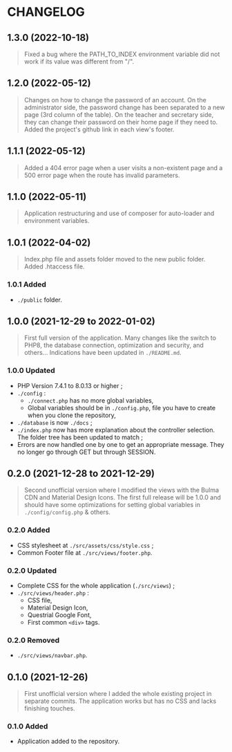 # CHANGELOG

## 1.3.0 (2022-10-18)

> Fixed a bug where the PATH_TO_INDEX environment variable did not work if its value was different from "/".

## 1.2.0 (2022-05-12)

> Changes on how to change the password of an account. On the administrator side, the password change has been separated to a new page (3rd column of the table). On the teacher and secretary side, they can change their password on their home page if they need to.
> Added the project's github link in each view's footer.

## 1.1.1 (2022-05-12)

> Added a 404 error page when a user visits a non-existent page and a 500 error page when the route has invalid parameters.

## 1.1.0 (2022-05-11)

> Application restructuring and use of composer for auto-loader and environment variables.

## 1.0.1 (2022-04-02)

> Index.php file and assets folder moved to the new public folder. Added .htaccess file.

### 1.0.1 Added

- `./public` folder.

## 1.0.0 (2021-12-29 to 2022-01-02)

> First full version of the application. Many changes like the switch to PHP8, the database connection, optimization and security, and others... Indications have been updated in `./README.md`.

### 1.0.0 Updated

- PHP Version 7.4.1 to 8.0.13 or higher ;
- `./config` :
  - `./connect.php` has no more global variables,
  - Global variables should be in `./config.php`, file you have to create when you clone the repository,
- `./database` is now `./docs` ;
- `./index.php` now has more explanation about the controller selection. The folder tree has been updated to match ;
- Errors are now handled one by one to get an appropriate message. They no longer go through GET but through SESSION.

## 0.2.0 (2021-12-28 to 2021-12-29)

> Second unofficial version where I modified the views with the Bulma CDN and Material Design Icons. The first full release will be 1.0.0 and should have some optimizations for setting global variables in `./config/config.php` & others.

### 0.2.0 Added

- CSS stylesheet at `./src/assets/css/style.css` ;
- Common Footer file at `./src/views/footer.php`.

### 0.2.0 Updated

- Complete CSS for the whole application (`./src/views`) ;
- `./src/views/header.php` :
  - CSS file,
  - Material Design Icon,
  - Questrial Google Font,
  - First common `<div>` tags.

### 0.2.0 Removed

- `./src/views/navbar.php`.

## 0.1.0 (2021-12-26)

> First unofficial version where I added the whole existing project in separate commits. The application works but has no CSS and lacks finishing touches.

### 0.1.0 Added

- Application added to the repository.
